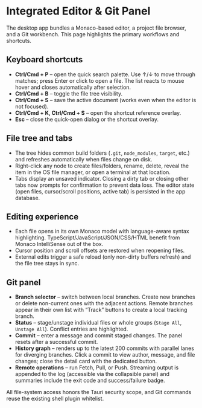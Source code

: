 # Integrated Editor & Git Panel

The desktop app bundles a Monaco-based editor, a project file browser, and a Git workbench. This page highlights the primary workflows and shortcuts.

## Keyboard shortcuts

- **Ctrl/Cmd + P** – open the quick search palette. Use ↑/↓ to move through matches; press Enter or click to open a file. The list reacts to mouse hover and closes automatically after selection.
- **Ctrl/Cmd + B** – toggle the file tree visibility.
- **Ctrl/Cmd + S** – save the active document (works even when the editor is not focused).
- **Ctrl/Cmd + K, Ctrl/Cmd + S** – open the shortcut reference overlay.
- **Esc** – close the quick-open dialog or the shortcut overlay.

## File tree and tabs

- The tree hides common build folders (`.git`, `node_modules`, `target`, etc.) and refreshes automatically when files change on disk.
- Right-click any node to create files/folders, rename, delete, reveal the item in the OS file manager, or open a terminal at that location.
- Tabs display an unsaved indicator. Closing a dirty tab or closing other tabs now prompts for confirmation to prevent data loss. The editor state (open files, cursor/scroll positions, active tab) is persisted in the app database.

## Editing experience

- Each file opens in its own Monaco model with language-aware syntax highlighting. TypeScript/JavaScript/JSON/CSS/HTML benefit from Monaco IntelliSense out of the box.
- Cursor position and scroll offsets are restored when reopening files.
- External edits trigger a safe reload (only non-dirty buffers refresh) and the file tree stays in sync.

## Git panel

- **Branch selector** – switch between local branches. Create new branches or delete non-current ones with the adjacent actions. Remote branches appear in their own list with “Track” buttons to create a local tracking branch.
- **Status** – stage/unstage individual files or whole groups (`Stage All`, `Unstage All`). Conflict entries are highlighted.
- **Commit** – enter a message and commit staged changes. The panel resets after a successful commit.
- **History graph** – renders up to the latest 200 commits with parallel lanes for diverging branches. Click a commit to view author, message, and file changes; close the detail card with the dedicated button.
- **Remote operations** – run Fetch, Pull, or Push. Streaming output is appended to the log (accessible via the collapsible panel) and summaries include the exit code and success/failure badge.

All file-system access honors the Tauri security scope, and Git commands reuse the existing shell plugin whitelist.
